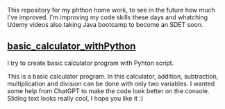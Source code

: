 This repository for my phthon home work, to see in the future how much I've improved.
I'm improving my code skills these days and whatching Udemy videos also taking Java bootcamp to become an SDET soon. 

## <a href="https://github.com/quatronostro/Python_homework/tree/main/basic_calculator">basic_calculator_withPython</a>
I try to create basic calculator program with Pyhton script.

This is a basic calculator program. In this calculator, addition, subtraction, multiplication and division can be done with only two variables. I wanted some help from ChatGPT to make the code look better on the console. Sliding text looks really cool, I hope you like it :)
